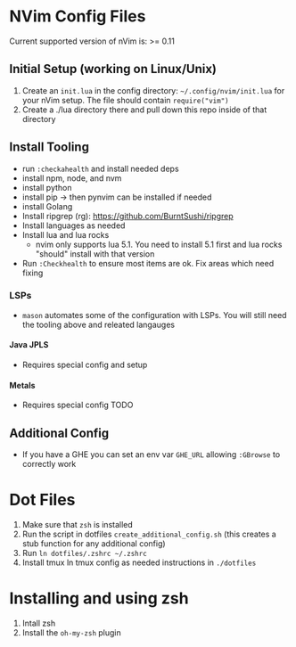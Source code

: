 # NVim Config Files

Current supported version of nVim is: >= 0.11

## Initial Setup (working on Linux/Unix)
1. Create an `init.lua` in the config directory: `~/.config/nvim/init.lua` for your nVim setup. The file
   should contain `require("vim")`
1. Create a ./lua directory there and pull down this repo inside of that directory

## Install Tooling
- run `:checkahealth` and install needed deps
- install npm, node, and nvm
- install python
- install pip -> then pynvim can be installed if needed
- install Golang
- Install ripgrep (rg): https://github.com/BurntSushi/ripgrep
- Install languages as needed
- Install lua and lua rocks
  - nvim only supports lua 5.1. You need to install 5.1 first and lua rocks "should" install with
    that version
- Run `:Checkhealth` to ensure most items are ok. Fix areas which need fixing

### LSPs
- `mason` automates some of the configuration with LSPs. You will still need the tooling above and
  releated langauges

#### Java JPLS
- Requires special config and setup

#### Metals
- Requires special config TODO

## Additional Config
- If you have a GHE you can set an env var `GHE_URL` allowing `:GBrowse` to correctly work


# Dot Files

1. Make sure that `zsh` is installed
1. Run the script in dotfiles `create_additional_config.sh` (this creates a stub function for any additional config)
1. Run `ln dotfiles/.zshrc ~/.zshrc`
1. Install tmux ln tmux config as needed instructions in `./dotfiles`

# Installing and using zsh
1. Intall zsh
1. Install the `oh-my-zsh` plugin

